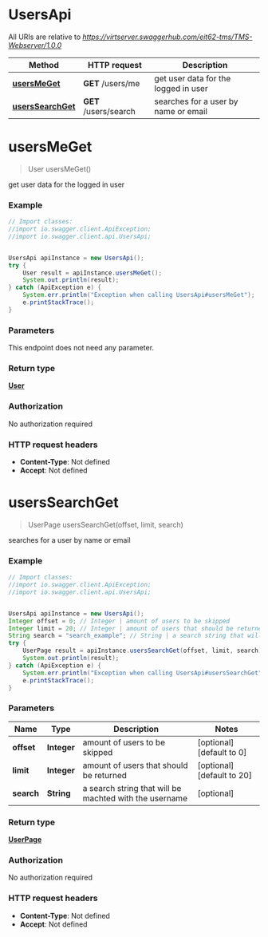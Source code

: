 # UsersApi

All URIs are relative to *https://virtserver.swaggerhub.com/eit62-tms/TMS-Webserver/1.0.0*

Method | HTTP request | Description
------------- | ------------- | -------------
[**usersMeGet**](UsersApi.md#usersMeGet) | **GET** /users/me | get user data for the logged in user
[**usersSearchGet**](UsersApi.md#usersSearchGet) | **GET** /users/search | searches for a user by name or email


<a name="usersMeGet"></a>
# **usersMeGet**
> User usersMeGet()

get user data for the logged in user

### Example
```java
// Import classes:
//import io.swagger.client.ApiException;
//import io.swagger.client.api.UsersApi;


UsersApi apiInstance = new UsersApi();
try {
    User result = apiInstance.usersMeGet();
    System.out.println(result);
} catch (ApiException e) {
    System.err.println("Exception when calling UsersApi#usersMeGet");
    e.printStackTrace();
}
```

### Parameters
This endpoint does not need any parameter.

### Return type

[**User**](User.md)

### Authorization

No authorization required

### HTTP request headers

 - **Content-Type**: Not defined
 - **Accept**: Not defined

<a name="usersSearchGet"></a>
# **usersSearchGet**
> UserPage usersSearchGet(offset, limit, search)

searches for a user by name or email

### Example
```java
// Import classes:
//import io.swagger.client.ApiException;
//import io.swagger.client.api.UsersApi;


UsersApi apiInstance = new UsersApi();
Integer offset = 0; // Integer | amount of users to be skipped
Integer limit = 20; // Integer | amount of users that should be returned
String search = "search_example"; // String | a search string that will be machted with the username
try {
    UserPage result = apiInstance.usersSearchGet(offset, limit, search);
    System.out.println(result);
} catch (ApiException e) {
    System.err.println("Exception when calling UsersApi#usersSearchGet");
    e.printStackTrace();
}
```

### Parameters

Name | Type | Description  | Notes
------------- | ------------- | ------------- | -------------
 **offset** | **Integer**| amount of users to be skipped | [optional] [default to 0]
 **limit** | **Integer**| amount of users that should be returned | [optional] [default to 20]
 **search** | **String**| a search string that will be machted with the username | [optional]

### Return type

[**UserPage**](UserPage.md)

### Authorization

No authorization required

### HTTP request headers

 - **Content-Type**: Not defined
 - **Accept**: Not defined

